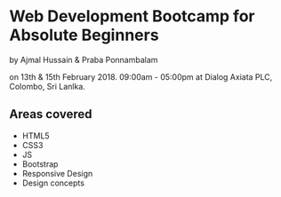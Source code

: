 # Web Development Bootcamp for Absolute Beginners

by Ajmal Hussain & Praba Ponnambalam

on 13th & 15th February 2018. 09:00am - 05:00pm at Dialog Axiata PLC, Colombo, Sri Lanlka.

## Areas covered

* HTML5
* CSS3
* JS
* Bootstrap
* Responsive Design
* Design concepts
